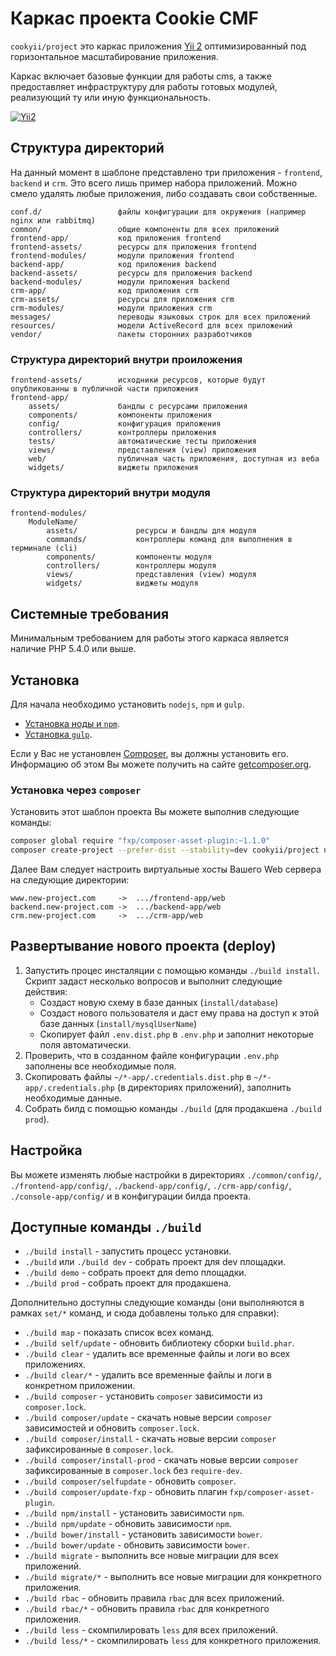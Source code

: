 Каркас проекта Cookie CMF
=========================

`cookyii/project` это каркас приложения [Yii 2](http://www.yiiframework.com/)
оптимизированный под горизонтальное масштабирование приложения.

Каркас включает базовые функции для работы cms,
а также предоставляет инфраструктуру для работы готовых модулей,
реализующий ту или иную функциональность.

[![Yii2](https://img.shields.io/badge/Powered_by-Yii_Framework-green.svg?style=flat)](http://www.yiiframework.com/)


Структура директорий
--------------------

На данный момент в шаблоне представлено три приложения - `frontend`, `backend` и `crm`.
Это всего лишь пример набора приложений.
Можно смело удалять любые приложения, либо создавать свои собственные.

    conf.d/                 файлы конфигурации для окружения (например nginx или rabbitmq)
    common/                 общие компоненты для всех приложений
    frontend-app/           код приложения frontend
    frontend-assets/        ресурсы для приложения frontend
    frontend-modules/       модули приложения frontend
    backend-app/            код приложения backend
    backend-assets/         ресурсы для приложения backend
    backend-modules/        модули приложения backend
    crm-app/                код приложения crm
    crm-assets/             ресурсы для приложения crm
    crm-modules/            модули приложения crm
    messages/               переводы языковых строк для всех приложений
    resources/              модели ActiveRecord для всех приложений
    vendor/                 пакеты сторонних разработчиков



### Структура директорий внутри проиложения

    frontend-assets/        исходники ресурсов, которые будут опубликованны в публичной части приложения
    frontend-app/
        assets/             бандлы с ресурсами приложения
        components/         компоненты приложения
        config/             конфигурация приложения
        controllers/        контроллеры приложения
        tests/              автоматические тесты приложения
        views/              представления (view) приложения
        web/                публичная часть приложения, доступная из веба
        widgets/            виджеты приложения
        


### Структура директорий внутри модуля

    frontend-modules/
        ModuleName/
            assets/             ресурсы и бандлы для модуля
            commands/           контроллеры команд для выполнения в терминале (cli)
            components/         компоненты модуля
            controllers/        контроллеры модуля
            views/              представления (view) модуля
            widgets/            виджеты модуля



Системные требования
--------------------

Минимальным требованием для работы этого каркаса является наличие PHP 5.4.0 или выше.


Установка
---------

Для начала необходимо установить `nodejs`, `npm` и `gulp`.

* [Установка ноды и `npm`](https://github.com/joyent/node/wiki/Installation).
* [Установка `gulp`](https://github.com/gulpjs/gulp/blob/master/docs/getting-started.md).

Если у Вас не установлен [Composer](http://getcomposer.org/), вы должны установить его.
Информацию об этом Вы можете получить на сайте [getcomposer.org](http://getcomposer.org/doc/00-intro.md#installation-nix).

### Установка через `composer`

Установить этот шаблон проекта Вы можете выполнив следующие команды:

```bash
composer global require "fxp/composer-asset-plugin:~1.1.0"
composer create-project --prefer-dist --stability=dev cookyii/project new-project
```

Далее Вам следует настроить виртуальные хосты Вашего Web сервера на следующие директории:

```
www.new-project.com     ->  .../frontend-app/web
backend.new-project.com ->  .../backend-app/web
crm.new-project.com     ->  .../crm-app/web
```


Развертывание нового проекта (deploy)
-------------------------------------

1. Запустить процес инсталяции с помощью команды `./build install`. Скрипт задаст несколько вопросов и выполнит следующие действия:
   * Создаст новую схему в базе данных (`install/database`)
   * Создаст нового пользователя и даст ему права на доступ к этой базе данных (`install/mysqlUserName`)
   * Скопирует файл `.env.dist.php` в `.env.php` и заполнит некоторые поля автоматически.
2. Проверить, что в созданном файле конфигурации `.env.php` заполнены все необходимые поля.
3. Скопировать файлы `~/*-app/.credentials.dist.php` в `~/*-app/.credentials.php` (в директориях приложений), заполнить необходимые данные.
3. Собрать билд с помощью команды `./build` (для продакшена `./build prod`).


Настройка
---------

Вы можете изменять любые настройки в директориях
`./common/config/`, `./frontend-app/config/`, `./backend-app/config/`, `./crm-app/config/`, `./console-app/config/`
и в конфигурации билда проекта.


Доступные команды `./build`
---------------------------

* `./build install` - запустить процесс установки.
* `./build` или `./build dev` - собрать проект для dev площадки.
* `./build demo` - собрать проект для demo площадки.
* `./build prod` - собрать проект для продакшена.

Дополнительно доступны следующие команды (они выполняются в рамках `set/*` команд, и сюда добавлены только для справки):
* `./build map` - показать список всех команд.
* `./build self/update` - обновить библиотеку сборки `build.phar`.
* `./build clear` - удалить все временные файлы и логи во всех приложениях.
* `./build clear/*` - удалить все временные файлы и логи в конкретном приложении.
* `./build composer` - установить `composer` зависимости из `composer.lock`.
* `./build composer/update` - скачать новые версии `composer` зависимостей и обновить `composer.lock`.
* `./build composer/install` - скачать новые версии `composer` зафиксированные в `composer.lock`.
* `./build composer/install-prod` - скачать новые версии `composer` зафиксированные в `composer.lock` без `require-dev`.
* `./build composer/selfupdate` - обновить `composer`.
* `./build composer/update-fxp` - обновить плагин `fxp/composer-asset-plugin`.
* `./build npm/install` - установить зависимости `npm`.
* `./build npm/update` - обновить зависимости `npm`.
* `./build bower/install` - установить зависимости `bower`.
* `./build bower/update` - обновить зависимости `bower`.
* `./build migrate` - выполнить все новые миграции для всех приложений.
* `./build migrate/*` - выполнить все новые миграции для конкретного приложения.
* `./build rbac` - обновить правила `rbac` для всех приложений.
* `./build rbac/*` - обновить правила `rbac` для конкретного приложения.
* `./build less` - скомпилировать `less` для всех приложений.
* `./build less/*` - скомпилировать `less` для конкретного приложения.